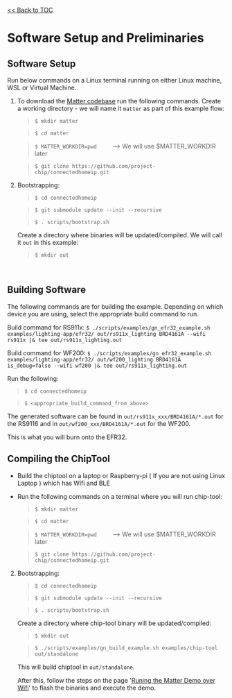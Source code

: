 [<< Back to TOC](../README.md)

# Software Setup and Preliminaries

## Software Setup

Run below commands on a Linux terminal running on either Linux machine, WSL or
Virtual Machine.

1. To download the
   [Matter codebase](https://github.com/project-chip/connectedhomeip.git) run
   the following commands. Create a working directory - we will name it `matter`
   as part of this example flow:

    > `$ mkdir matter`

    > `$ cd matter`

    > `$ MATTER_WORKDIR=pwd` &emsp;&emsp; --> We will use $MATTER_WORKDIR later

    > `$ git clone https://github.com/project-chip/connectedhomeip.git`

2. Bootstrapping:

    > `$ cd connectedhomeip`

    > `$ git submodule update --init --recursive`

    > `$ . scripts/bootstrap.sh`

    Create a directory where binaries will be updated/compiled. We will call it
    `out` in this example:

    > `$ mkdir out`

<br>

## Building Software

The following commands are for building the example. Depending on which device
you are using, select the appropriate build command to run.

Build command for RS911x:
`$ ./scripts/examples/gn_efr32_example.sh examples/lighting-app/efr32/ out/rs911x_lighting BRD4161A --wifi rs911x |& tee out/rs911x_lighting.out`

Build command for WF200:
`$ ./scripts/examples/gn_efr32_example.sh examples/lighting-app/efr32/ out/wf200_lighting BRD4161A is_debug=false --wifi wf200 |& tee out/rs911x_lighting.out`

Run the following:

> `$ cd connectedhomeip`

> `$ <appropriate_build_command_from_above>`

The generated software can be found in `out/rs911x_xxx/BRD4161A/*.out` for the
RS9116 and in `out/wf200_xxx/BRD4161A/*.out` for the WF200.

This is what you will burn onto the EFR32.

## Compiling the ChipTool

-   Build the chiptool on a laptop or Raspberry-pi ( If you are not using Linux
    Laptop ) which has Wifi and BLE
-   Run the following commands on a terminal where you will run chip-tool:

    > `$ mkdir matter`

    > `$ cd matter`

    > `$ MATTER_WORKDIR=pwd` &emsp;&emsp; --> We will use $MATTER_WORKDIR later

    > `$ git clone https://github.com/project-chip/connectedhomeip.git`

2. Bootstrapping:

    > `$ cd connectedhomeip`

    > `$ git submodule update --init --recursive`

    > `$ . scripts/bootstrap.sh`

    Create a directory where chip-tool binary will be updated/compiled:

    > `$ mkdir out`

    > `$ ./scripts/examples/gn_build_example.sh examples/chip-tool out/standalone`

    This will build chiptool in `out/standalone`.

    After this, follow the steps on the page
    '[Runing the Matter Demo over Wifi](RUN_DEMO.md)' to flash the binaries and
    execute the demo.
